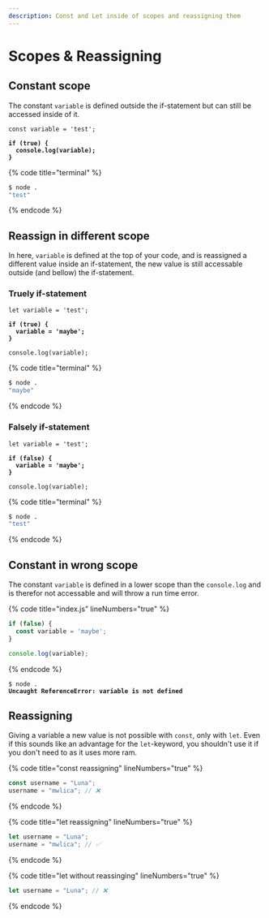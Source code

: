 ```yaml
---
description: Const and Let inside of scopes and reassigning them
---
```


# Scopes & Reassigning

## Constant scope

The constant `variable` is defined outside the if-statement but can still be accessed inside of it.

<pre class="language-js" data-title="index.js" data-line-numbers><code class="lang-js">const variable = 'test';

<strong>if (true) {
</strong><strong>  console.log(variable);
</strong><strong>} 
</strong></code></pre>

{% code title="terminal" %}
```bash
$ node .
"test"
```
{% endcode %}

## Reassign in different scope

In here, `variable` is defined at the top of your code, and is reassigned a different value inside an if-statement, the new value is still accessable outside (and bellow) the if-statement.

### Truely if-statement

<pre class="language-js" data-title="index.js" data-line-numbers><code class="lang-js">let variable = 'test';

<strong>if (true) {
</strong><strong>  variable = 'maybe';
</strong><strong>}
</strong>
console.log(variable);
</code></pre>

{% code title="terminal" %}
```bash
$ node .
"maybe"
```
{% endcode %}

### Falsely if-statement

<pre class="language-js" data-title="index.js" data-line-numbers><code class="lang-js">let variable = 'test';

<strong>if (false) {
</strong><strong>  variable = 'maybe';
</strong><strong>}
</strong>
console.log(variable);
</code></pre>

{% code title="terminal" %}
```bash
$ node .
"test"
```
{% endcode %}

## Constant in wrong scope

The constant `variable` is defined in a lower scope than the `console.log` and is therefor not accessable and will throw a run time error.

{% code title="index.js" lineNumbers="true" %}
```js
if (false) {
  const variable = 'maybe';
}

console.log(variable);
```
{% endcode %}

<pre class="language-bash" data-title="terminal"><code class="lang-bash">$ node .
<strong>Uncaught ReferenceError: variable is not defined
</strong></code></pre>

## Reassigning

Giving a variable a new value is not possible with `const`, only with `let`. Even if this sounds like an advantage for the `let`-keyword, you shouldn't use it if you don't need to as it uses more ram.

{% code title="const reassigning" lineNumbers="true" %}
```javascript
const username = "Luna";
username = "mwlica"; // ❌
```
{% endcode %}

{% code title="let reassigning" lineNumbers="true" %}
```javascript
let username = "Luna";
username = "mwlica"; // ✅
```
{% endcode %}

{% code title="let without reassinging" lineNumbers="true" %}
```javascript
let username = "Luna"; // ❌
```
{% endcode %}

